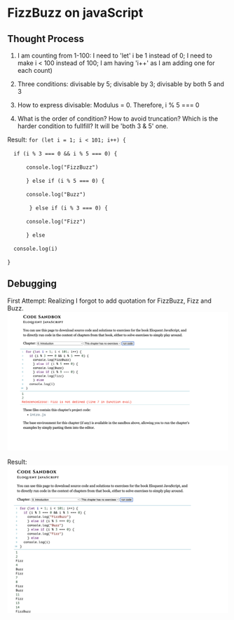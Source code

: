# FizzBuzz on javaScript

## Thought Process

1) I am counting from 1-100: I need to 'let' i be 1 instead of 0; I need to make i < 100 instead of 100; I am having 'i++' as I am adding one for each count)

2) Three conditions: divisable by 5; divisable by 3; divisable by both 5 and 3 

3) How to express divisable: Modulus = 0. Therefore, i % 5 === 0

4) What is the order of condition? How to avoid truncation? Which is the harder condition to fullfill? It will be 'both 3 & 5' one. 


Result: 
` for (let i = 1; i < 101; i++) { `
	
`   if (i % 3 === 0 && i % 5 === 0) { `
		
` 		console.log("FizzBuzz") `
	
`		} else if (i % 5 === 0) { `
		
`		console.log("Buzz") `
		
`		 } else if (i % 3 === 0) { `

`		console.log("Fizz") `
	
`		} else `

`	console.log(i) `

`} `


## Debugging

First Attempt: Realizing I forgot to add quotation for FizzBuzz, Fizz and Buzz. 
![Pre Debug](Pre-debug.png)


Result: 
![Post Debug](Post-debug.png)